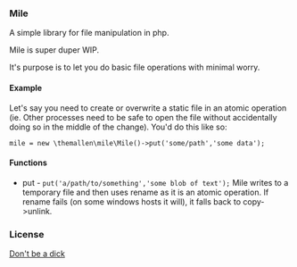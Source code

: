### Mile
A simple library for file manipulation in php.

Mile is super duper WIP.

It's purpose is to let you do basic file operations with minimal worry.

#### Example
Let's say you need to create or overwrite a static file in an atomic operation (ie. Other processes need to be safe to open the file without accidentally doing so in the middle of the change). You'd do this like so:

`mile = new \themallen\mile\Mile()->put('some/path','some data');`

#### Functions
* put - `put('a/path/to/something','some blob of text');`
Mile writes to a temporary file and then uses rename as it is an atomic operation. If rename fails (on some windows hosts it will), it falls back to copy->unlink.

### License
[Don't be a dick](http://www.dbad-license.org/)
